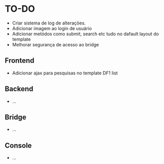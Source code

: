 TO-DO
=====

- Criar sistema de log de alterações.
- Adicionar imagem ao login de usuário
- Adicionar metódos como submit, search etc tudo no dafault layout do template
- Melhorar segurança de acesso ao bridge

Frontend
--------

- Adicionar ajax para pesquisas no template DF1 list 

Backend
-------

- ...

Bridge
------

- ...

Console
-------

- ...